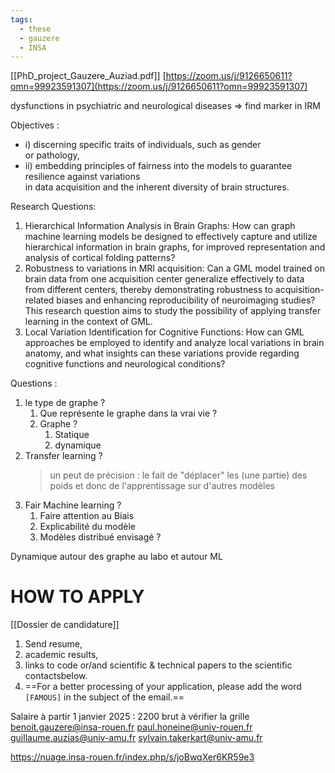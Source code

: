 ```yaml
---
tags:
  - these
  - gauzere
  - INSA
---
```

[[PhD_project_Gauzere_Auziad.pdf]]
[https://zoom.us/j/9126650611?omn=99923591307](https://zoom.us/j/9126650611?omn=99923591307)

dysfunctions in psychiatric and neurological diseases => find marker in IRM

Objectives :
- i) discerning specific traits of individuals, such as gender  
or pathology,
 - ii) embedding principles of fairness into the models to guarantee resilience against variations  
in data acquisition and the inherent diversity of brain structures.

Research Questions:
1. Hierarchical Information Analysis in Brain Graphs: How can graph machine learning models be designed to effectively capture and utilize hierarchical information in brain graphs, for improved representation and analysis of cortical folding patterns?
2. Robustness to variations in MRI acquisition: Can a GML model trained on brain data from one acquisition center generalize effectively to data from different centers, thereby demonstrating robustness to acquisition-related biases and enhancing reproducibility of neuroimaging studies? This research question aims to study the possibility of applying transfer learning in the context of GML.
3. Local Variation Identification for Cognitive Functions: How can GML approaches be employed to identify and analyze local variations in brain anatomy, and what insights can these variations provide regarding cognitive functions and neurological conditions?

Questions : 
1. le type de graphe ? 
	1. Que représente le graphe dans la vrai vie ?
	2. Graphe ?
		1. Statique 
		2. dynamique 
2. Transfer learning ?
   > un peut de précision : le fait de "déplacer" les (une partie) des poids et donc de l'apprentissage sur d'autres modèles 
3. Fair Machine learning ?
	1. Faire attention au Biais
	2. Explicabilité du modèle 
	3. Modèles distribué envisagé ?

Dynamique autour des graphe au labo
et autour ML


# HOW TO APPLY
[[Dossier de candidature]]
1. Send resume,
2. academic results, 
3. links to code or/and scientific & technical papers to the scientific contactsbelow. 
4. ==For a better processing of your application, please add the word `[FAMOUS]` in the subject of the email.==

Salaire à partir 1 janvier 2025 : 2200 brut à vérifier la grille
benoit.gauzere@insa-rouen.fr
paul.honeine@univ-rouen.fr
guillaume.auzias@univ-amu.fr
sylvain.takerkart@univ-amu.fr

https://nuage.insa-rouen.fr/index.php/s/joBwqXer6KR59e3
